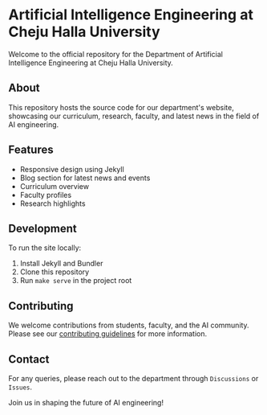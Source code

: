 # Artificial Intelligence Engineering at Cheju Halla University

Welcome to the official repository for the Department of Artificial Intelligence Engineering at Cheju Halla University.

## About

This repository hosts the source code for our department's website, showcasing our curriculum, research, faculty, and latest news in the field of AI engineering.

## Features

- Responsive design using Jekyll
- Blog section for latest news and events
- Curriculum overview
- Faculty profiles
- Research highlights

## Development

To run the site locally:

1. Install Jekyll and Bundler
2. Clone this repository
3. Run `make serve` in the project root

## Contributing

We welcome contributions from students, faculty, and the AI community. Please see our [contributing guidelines](CONTRIBUTING.md) for more information.

## Contact

For any queries, please reach out to the department through `Discussions` or `Issues`.

Join us in shaping the future of AI engineering!
